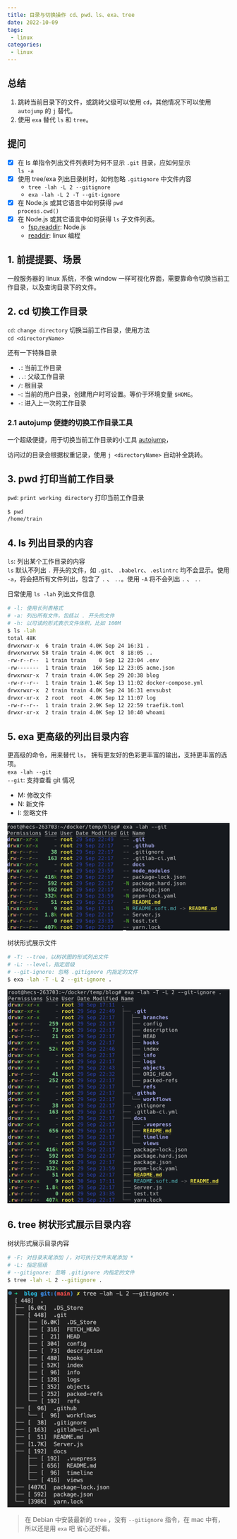 ```yaml
---
title: 目录与切换操作 cd、pwd、ls、exa、tree
date: 2022-10-09
tags:
 - linux
categories: 
 - linux
---
```

## 总结
1. 跳转当前目录下的文件，或跳转父级可以使用 `cd`，其他情况下可以使用 `autojump` 的 `j` 替代。
2. 使用 `exa` 替代 `ls` 和 `tree`。


<!-- ## 疑问
- [ ]  -->





## 提问
- [x] 在 ls 单指令列出文件列表时为何不显示 `.git` 目录，应如何显示    
  `ls -a`
- [x] 使用 tree/exa 列出目录树时，如何忽略 `.gitignore` 中文件内容
  - `tree -lah -L 2 --gitignore`       
  - `exa -lah -L 2 -T --git-ignore`     
- [x] 在 Node.js 或其它语言中如何获得 `pwd`      
  `process.cwd()`
- [x] 在 Node.js 或其它语言中如何获得 `ls` 子文件列表。
  - [fsp.readdir](https://nodejs.org/api/fs.html#fspromisesreaddirpath-options): Node.js 
  - [readdir](https://man7.org/linux/man-pages/man3/readdir.3.html): linux 编程







## 1. 前提提要、场景
一般服务器的 linux 系统，不像 window 一样可视化界面，需要靠命令切换当前工作目录，以及查询目录下的文件。       




## 2. cd 切换工作目录
`cd`: `change directory` 切换当前工作目录，使用方法        
`cd <directoryName>`

还有一下特殊目录
- `.`: 当前工作目录
- `..`: 父级工作目录
- `/`: 根目录
- `~`: 当前的用户目录，创建用户时可设置。等价于环境变量 `$HOME`。
- `-`: 进入上一次的工作目录


### 2.1 autojump 便捷的切换工作目录工具
一个超级便捷，用于切换当前工作目录的小工具 [autojump](https://github.com/wting/autojump/blob/master/bin/autojump.bash)，

访问过的目录会根据权重记录，使用 `j <directoryName>` 自动补全跳转。



## 3. pwd 打印当前工作目录
`pwd`: `print working directory` 打印当前工作目录
```bash
$ pwd
/home/train
```



## 4. ls 列出目录的内容  
`ls`: 列出某个工作目录的内容       
`ls` 默认不列出 `.` 开头的文件，如 `.git`、 `.babelrc`、`.eslintrc` 均不会显示。使用 `-a`，将会把所有文件列出，包含了 `.` 、 `..`。使用 `-A` 将不会列出 `.` 、 `..`      

日常使用 `ls -lah` 列出文件信息
```bash
# -l: 使用长列表格式
# -a: 列出所有文件，包括以 . 开头的文件
# -h: 以可读的形式表示文件体积，比如 100M
$ ls -lah
total 48K
drwxrwxr-x  6 train train 4.0K Sep 24 16:31 .
drwxrwxrwx 58 train train 4.0K Oct  8 18:05 ..
-rw-r--r--  1 train train    0 Sep 12 23:04 .env
-rw-------  1 train train  16K Sep 12 23:05 acme.json
drwxrwxr-x  7 train train 4.0K Sep 29 20:38 blog
-rw-r--r--  1 train train 1.4K Sep 13 11:02 docker-compose.yml
drwxrwxr-x  2 train train 4.0K Sep 24 16:31 envsubst
drwxr-xr-x  2 root  root  4.0K Sep 12 11:07 log
-rw-r--r--  1 train train 2.9K Sep 12 22:59 traefik.toml
drwxr-xr-x  2 train train 4.0K Sep 12 10:40 whoami
```


## 5. exa 更高级的列出目录内容  
更高级的命令，用来替代 `ls`， 拥有更友好的色彩更丰富的输出，支持更丰富的选项。       
`exa -lah --git`      
`--git`: 支持查看 git 情况
- M: 修改文件
- N: 新文件
- I: 忽略文件

![](./02/1.png)


树状形式展示文件
```bash
# -T: --tree，以树状图的形式列出文件
# -L: --level，指定层级
# --git-ignore: 忽略 .gitignore 内指定的文件
$ exa -lah -T -L 2 --git-ignore .
```
![](./02/2.png)





## 6. tree 树状形式展示目录内容
树状形式展示目录内容
```bash
# -F: 对目录末尾添加 /，对可执行文件末尾添加 *
# -L: 指定层级
# --gitignore: 忽略 .gitignore 内指定的文件
$ tree -lah -L 2 --gitignore .
```
![](./02/3.png)

> 在 Debian 中安装最新的 `tree` ，没有 `--gitignore` 指令，在 mac 中有，所以还是用 `exa` 吧 省心还好看。















